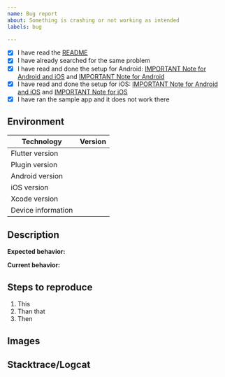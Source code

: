 ```yaml
---
name: Bug report
about: Something is crashing or not working as intended
labels: bug

---
```


<!--
    ❗️❗️❗️ IMPORTANT ❗️❗️❗️

    Please, before posting a new issue, make sure to check these points!
    You may already find an answer to your problem!
-->

- [x] I have read the [README](https://github.com/pichillilorenzo/flutter_inappwebview/blob/master/README.md)
- [x] I have already searched for the same problem
- [x] I have read and done the setup for Android: [IMPORTANT Note for Android and iOS](https://github.com/pichillilorenzo/flutter_inappwebview#important-note-for-android-and-ios) and [IMPORTANT Note for Android](https://github.com/pichillilorenzo/flutter_inappwebview#important-note-for-android)
- [x] I have read and done the setup for iOS: [IMPORTANT Note for Android and iOS](https://github.com/pichillilorenzo/flutter_inappwebview#important-note-for-android-and-ios) and [IMPORTANT Note for iOS](https://github.com/pichillilorenzo/flutter_inappwebview#important-note-for-ios)
- [x] I have ran the sample app and it does not work there

## Environment

| Technology           | Version       |
| -------------------- | ------------- |
| Flutter version      |               |
| Plugin version       |               |
| Android version      |               |
| iOS version          |               |
| Xcode version        |               |
| Device information   |               |

## Description

**Expected behavior:** 

**Current behavior:** 

## Steps to reproduce

<!-- Optionally provide the least amount of code that shows this behaviour. -->

1. This
2. Than that
3. Then

## Images <!-- if available, else delete -->  

## Stacktrace/Logcat <!-- if available, else delete -->  
